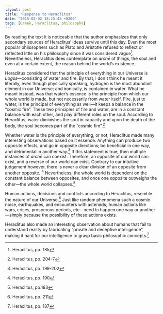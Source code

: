 ```yaml
---
layout: post
title: "Response to Heraclitus"
date: "2015-02-02 18:25:48 +0200"
tags: [Greek, Heraclitus, philosophy]
---
```


By reading the text it is noticeable that the author emphasizes that only secondary sources of Heraclitus’ ideas survive until this day. Even the most popular philosophers such as Plato and Aristotle refused to reflect or reflected little on his philosophy since it was considered vague[^561f387e]. Nevertheless, Heraclitus does contemplate on _archē_ of things, the soul and even at a certain extent, the reason behind the world’s existence.  

[^561f387e]: Heraclitus, pp. 185

Heraclitus considered that the principle of everything in our Universe is _Logos_—consisting of water and fire. By that, I don't think he meant it literally, even though physically speaking, hydrogen is the most abundant element in our Universe; and ironically, is contained in water. What he meant instead, was that water’s essence is the principle from which our whole world is made, but not necessarily from water itself. Fire, just to water, is the principal of everything as well—it keeps a balance in the “cosmic fire”. These two principles of fire and water, are in a constant balance with each other, and play different roles on the soul. According to Heraclitus, water diminishes the soul in capacity and upon the death of the body, the soul becomes part of the “cosmic fire”.[^bde89f06]

[^bde89f06]: Heraclitus, pp. 204-7

Whether water is the principle of everything, or not; Heraclitus made many interesting observations based on it essence. Anything can produce two opposite effects, and go in opposite directions; be beneficial in one way, and detrimental in another way.[^b66c0d13] If this statement is true, then multiple instances of _archē_ can coexist. Therefore, an opposite of our world can exist, and a reverse of our world can exist. Contrary to our intuitive judgement however, there is never a clear division of an opposite from another opposite. [^68027b55] Nevertheless, the whole world is dependent on the constant balance between opposites, and once one opposite outweighs the other—the whole world collapses.[^78ecd60f]  

[^78ecd60f]: Heraclitus, pp.193

[^68027b55]: Heraclitus, pp. 190

[^b66c0d13]: Heraclitus, pp. 199-202

Human actions, decisions and conflicts according to Heraclitus, resemble the nature of our Universe.[^77408210] Just like random phenomena such a cosmic noise, earthquakes, and encounters with asteroids; human actions like wars, crises, prosperous periods, etc—need to happen one way or another—simply because the possibility of these actions exists.

[^77408210]: Heraclitus, pp. 211

Heraclitus also made an interesting observation about humans that fail to understand reality by fabricating “private and deceptive intelligence”, making it hard for our intelligence to grasp basic philosophic concepts.[^503af002]

[^503af002]: Heraclitus, pp. 187
